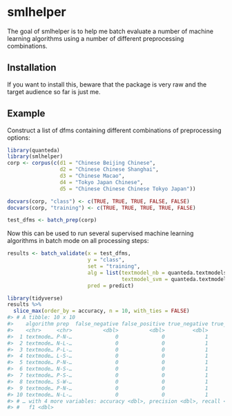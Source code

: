
<!-- README.md is generated from README.Rmd. Please edit that file -->

# smlhelper

<!-- badges: start -->

<!-- badges: end -->

The goal of smlhelper is to help me batch evaluate a number of machine
learning algorithms using a number of different preprocessing
combinations.

## Installation

If you want to install this, beware that the package is very raw and the
target audience so far is just me.

## Example

Construct a list of dfms containing different combinations of
preprocessing options:

``` r
library(quanteda)
library(smlhelper)
corp <- corpus(c(d1 = "Chinese Beijing Chinese",
                 d2 = "Chinese Chinese Shanghai",
                 d3 = "Chinese Macao",
                 d4 = "Tokyo Japan Chinese",
                 d5 = "Chinese Chinese Chinese Tokyo Japan"))

docvars(corp, "class") <- c(TRUE, TRUE, TRUE, FALSE, FALSE)
docvars(corp, "training") <- c(TRUE, TRUE, TRUE, TRUE, FALSE)

test_dfms <- batch_prep(corp)
```

Now this can be used to run several supervised machine learning
algorithms in batch mode on all processing steps:

``` r
results <- batch_validate(x = test_dfms,
                          y = "class",
                          set = "training",
                          alg = list(textmodel_nb = quanteda.textmodels::textmodel_nb,
                                     textmodel_svm = quanteda.textmodels::textmodel_svm),
                          pred = predict)
```

``` r
library(tidyverse)
results %>% 
  slice_max(order_by = accuracy, n = 10, with_ties = FALSE)
#> # A tibble: 10 x 10
#>    algorithm prep  false_negative false_positive true_negative true_positive
#>    <chr>     <chr>          <dbl>          <dbl>         <dbl>         <dbl>
#>  1 textmode… P-N-…              0              0             1             0
#>  2 textmode… N-L-…              0              0             1             0
#>  3 textmode… P-L-…              0              0             1             0
#>  4 textmode… L-S-…              0              0             1             0
#>  5 textmode… P-N-…              0              0             1             0
#>  6 textmode… N-S-…              0              0             1             0
#>  7 textmode… P-S-…              0              0             1             0
#>  8 textmode… S-W-…              0              0             1             0
#>  9 textmode… P-N-…              0              0             1             0
#> 10 textmode… N-L-…              0              0             1             0
#> # … with 4 more variables: accuracy <dbl>, precision <dbl>, recall <dbl>,
#> #   f1 <dbl>
```
